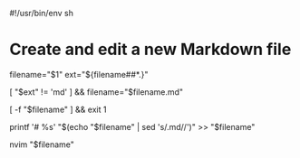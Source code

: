 #!/usr/bin/env sh

# Create and edit a new Markdown file

filename="$1"
ext="${filename##*.}"

[ "$ext" != 'md' ] && filename="$filename.md"

[ -f "$filename" ] && exit 1

printf '# %s' "$(echo "$filename" | sed 's/\.md//')" >> "$filename"

nvim "$filename"
